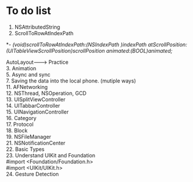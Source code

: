 # To do list

1. NSAttributedString
2. ScrollToRowAtIndexPath
  
**\- (void)scrollToRowAtIndexPath:(NSIndexPath *)indexPath atScrollPosition:(UITableViewScrollPosition)scrollPosition animated:(BOOL)animated;**






AutoLayout---> Practice   
3. Animation  
5. Async and sync  
7. Saving the data into the local phone. (mutiple ways)  
11. AFNetworking  
12. NSThread, NSOperation, GCD  
13. UISplitViewController  
14. UITabbarController  
15. UINavigationController  
16. Category  
17. Protocol  
18. Block  
19. NSFileManager  
21. NSNotificationCenter  
22. Basic Types  
23. Understand UIKit and Foundation     
\#import \<Foundation/Foundation.h>    
\#import \<UIKit/UIKit.h>  
24. Gesture Detection  














